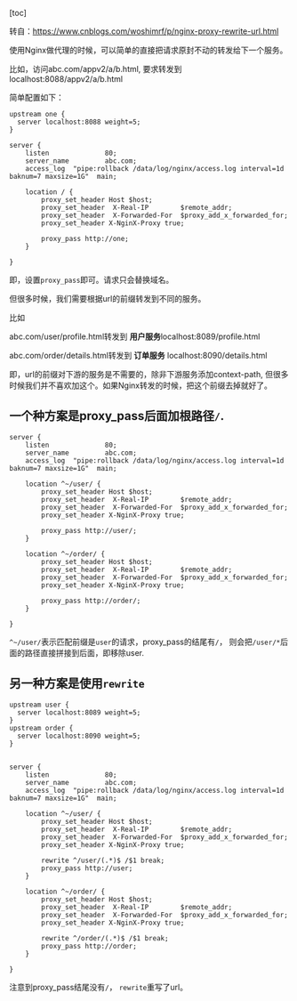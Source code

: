 [toc]

转自：https://www.cnblogs.com/woshimrf/p/nginx-proxy-rewrite-url.html



使用Nginx做代理的时候，可以简单的直接把请求原封不动的转发给下一个服务。

比如，访问abc.com/appv2/a/b.html, 要求转发到localhost:8088/appv2/a/b.html

简单配置如下：



```shell
upstream one {
  server localhost:8088 weight=5;
}

server {
    listen              80;
    server_name         abc.com;
    access_log  "pipe:rollback /data/log/nginx/access.log interval=1d baknum=7 maxsize=1G"  main;

    location / {
        proxy_set_header Host $host;
        proxy_set_header  X-Real-IP        $remote_addr;
        proxy_set_header  X-Forwarded-For  $proxy_add_x_forwarded_for;
        proxy_set_header X-NginX-Proxy true;

        proxy_pass http://one;
    }

}
```

即，设置`proxy_pass`即可。请求只会替换域名。

但很多时候，我们需要根据url的前缀转发到不同的服务。

比如

abc.com/user/profile.html转发到 **用户服务**localhost:8089/profile.html

abc.com/order/details.html转发到 **订单服务** localhost:8090/details.html

即，url的前缀对下游的服务是不需要的，除非下游服务添加context-path, 但很多时候我们并不喜欢加这个。如果Nginx转发的时候，把这个前缀去掉就好了。

## 一个种方案是proxy_pass后面加根路径`/`.



```shell
server {
    listen              80;
    server_name         abc.com;
    access_log  "pipe:rollback /data/log/nginx/access.log interval=1d baknum=7 maxsize=1G"  main;

    location ^~/user/ {
        proxy_set_header Host $host;
        proxy_set_header  X-Real-IP        $remote_addr;
        proxy_set_header  X-Forwarded-For  $proxy_add_x_forwarded_for;
        proxy_set_header X-NginX-Proxy true;

        proxy_pass http://user/;
    }

    location ^~/order/ {
        proxy_set_header Host $host;
        proxy_set_header  X-Real-IP        $remote_addr;
        proxy_set_header  X-Forwarded-For  $proxy_add_x_forwarded_for;
        proxy_set_header X-NginX-Proxy true;

        proxy_pass http://order/;
    }

}
```

`^~/user/`表示匹配前缀是`user`的请求，proxy_pass的结尾有`/`， 则会把`/user/*`后面的路径直接拼接到后面，即移除user.

## 另一种方案是使用`rewrite`



```shell
upstream user {
  server localhost:8089 weight=5;
}
upstream order {
  server localhost:8090 weight=5;
}


server {
    listen              80;
    server_name         abc.com;
    access_log  "pipe:rollback /data/log/nginx/access.log interval=1d baknum=7 maxsize=1G"  main;

    location ^~/user/ {
        proxy_set_header Host $host;
        proxy_set_header  X-Real-IP        $remote_addr;
        proxy_set_header  X-Forwarded-For  $proxy_add_x_forwarded_for;
        proxy_set_header X-NginX-Proxy true;

        rewrite ^/user/(.*)$ /$1 break;
        proxy_pass http://user;
    }

    location ^~/order/ {
        proxy_set_header Host $host;
        proxy_set_header  X-Real-IP        $remote_addr;
        proxy_set_header  X-Forwarded-For  $proxy_add_x_forwarded_for;
        proxy_set_header X-NginX-Proxy true;

        rewrite ^/order/(.*)$ /$1 break;
        proxy_pass http://order;
    }

}
```

注意到proxy_pass结尾没有`/`， `rewrite`重写了url。